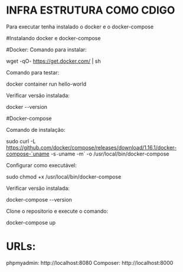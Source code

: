 # INFRA ESTRUTURA COMO CDIGO

Para executar tenha instalado o docker e o docker-compose

#Instalando docker e docker-compose

#Docker:
Comando para instalar:

wget -qO- https://get.docker.com/ | sh

Comando para testar:

docker container run hello-world

Verificar versão instalada:

docker --version

#Docker-compose

Comando de instalação:

sudo curl -L https://github.com/docker/compose/releases/download/1.16.1/docker-compose-`uname -s`-`uname -m` -o /usr/local/bin/docker-compose

Configurar como executável:

sudo chmod +x /usr/local/bin/docker-compose

Verificar versão instalada:

docker-compose --version


Clone o repositorio e execute o comando:

docker-compose up

# URLs:

phpmyadmin: http://localhost:8080
Composer: http://localhost:8000
